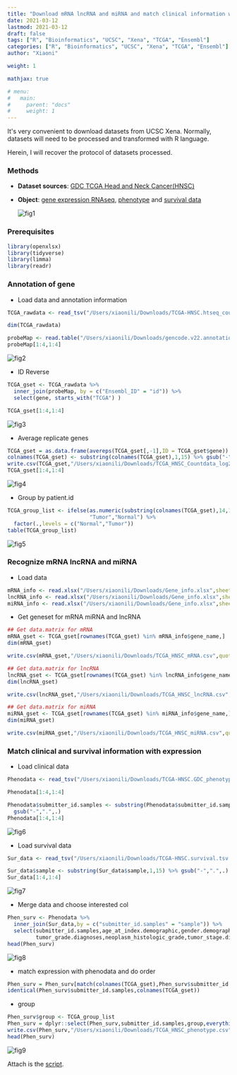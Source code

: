 ```yaml
---
title: "Download mRNA lncRNA and miRNA and match clinical information with R from UCSC Xena"
date: 2021-03-12
lastmod: 2021-03-12
draft: false
tags: ["R", "Bioinformatics", "UCSC", "Xena", "TCGA", "Ensembl"]
categories: ["R", "Bioinformatics", "UCSC", "Xena", "TCGA", "Ensembl"]
author: "Xiaoni"

weight: 1

mathjax: true

# menu:
#   main:
#     parent: "docs"
#     weight: 1
---
```


It's very convenient to download datasets from UCSC Xena. Normally, datasets will need to be processed and transformed with R language. 

Herein, I will recover the protocol of datasets processed.

<!--more-->

### Methods

- **Dataset sources**: [GDC TCGA Head and Neck Cancer(HNSC)](https://xenabrowser.net/datapages/?cohort=GDC%20TCGA%20Head%20and%20Neck%20Cancer%20(HNSC)&removeHub=https%3A%2F%2Fxena.treehouse.gi.ucsc.edu%3A443)

- **Object**: [gene expression RNAseq](https://gdc-hub.s3.us-east-1.amazonaws.com/latest/TCGA-HNSC.htseq_counts.tsv.gz), [phenotype](https://gdc-hub.s3.us-east-1.amazonaws.com/latest/TCGA-HNSC.GDC_phenotype.tsv.gz) and [survival data](https://gdc-hub.s3.us-east-1.amazonaws.com/latest/TCGA-HNSC.survival.tsv.gz)

  ![fig1](fig1.png)

### Prerequisites

```r
library(openxlsx)
library(tidyverse)
library(limma)
library(readr)
```

### Annotation of gene

- Load data and annotation information

```r
TCGA_rawdata <- read_tsv("/Users/xiaonili/Downloads/TCGA-HNSC.htseq_counts.tsv.gz")

dim(TCGA_rawdata)

probeMap <- read.table("/Users/xiaonili/Downloads/gencode.v22.annotation.gene.probeMap",sep = "\t" , header = T)
probeMap[1:4,1:4]
```

  ![fig2](fig2.png)

- ID Reverse
  
```r
TCGA_gset <- TCGA_rawdata %>%
  inner_join(probeMap, by = c("Ensembl_ID" = "id")) %>%
  select(gene, starts_with("TCGA") )

TCGA_gset[1:4,1:4]
```

  ![fig3](fig3.png)

- Average replicate genes

```r
TCGA_gset = as.data.frame(avereps(TCGA_gset[,-1],ID = TCGA_gset$gene))
colnames(TCGA_gset) <- substring(colnames(TCGA_gset),1,15) %>% gsub("-",".",.)
write.csv(TCGA_gset,"/Users/xiaonili/Downloads/TCGA_HNSC_Countdata_log2+1.csv")
TCGA_gset[1:4,1:4]
```

  ![fig4](fig4.png)

- Group by patient.id

```r
TCGA_group_list <- ifelse(as.numeric(substring(colnames(TCGA_gset),14,15)) < 10,
                          "Tumor","Normal") %>% 
  factor(.,levels = c("Normal","Tumor"))
table(TCGA_group_list)
```

  ![fig5](fig5.png)

### Recognize mRNA lncRNA and miRNA

- Load data

```r
mRNA_info <- read.xlsx("/Users/xiaonili/Downloads/Gene_info.xlsx",sheet = "mRNA_info")
lncRNA_info <- read.xlsx("/Users/xiaonili/Downloads/Gene_info.xlsx",sheet = "lncRNA_info")
miRNA_info <- read.xlsx("/Users/xiaonili/Downloads/Gene_info.xlsx",sheet = "miRNA_info")
```

- Get geneset for mRNA miRNA and lncRNA 

```r
## Get data.matrix for mRNA
mRNA_gset <- TCGA_gset[rownames(TCGA_gset) %in% mRNA_info$gene_name,]
dim(mRNA_gset)

write.csv(mRNA_gset,"/Users/xiaonili/Downloads/TCGA_HNSC_mRNA.csv",quote = F,row.names = T)

## Get data.matrix for lncRNA
lncRNA_gset <- TCGA_gset[rownames(TCGA_gset) %in% lncRNA_info$gene_name,]
dim(lncRNA_gset)

write.csv(lncRNA_gset,"/Users/xiaonili/Downloads/TCGA_HNSC_lncRNA.csv",quote = F,row.names = T)

## Get data.matrix for miRNA
miRNA_gset <- TCGA_gset[rownames(TCGA_gset) %in% miRNA_info$gene_name,]
dim(miRNA_gset)

write.csv(miRNA_gset,"/Users/xiaonili/Downloads/TCGA_HNSC_miRNA.csv",quote = F,row.names = T)
```

### Match clinical and survival information with expression

- Load clinical data

```r
Phenodata <- read_tsv("/Users/xiaonili/Downloads/TCGA-HNSC.GDC_phenotype.tsv.gz")

Phenodata[1:4,1:4]

Phenodata$submitter_id.samples <- substring(Phenodata$submitter_id.samples,1,15) %>% 
  gsub("-",".",.)
Phenodata[1:4,1:4]
```

  ![fig6](fig6.png)

- Load survival data

```r
Sur_data <- read_tsv("/Users/xiaonili/Downloads/TCGA-HNSC.survival.tsv.gz")

Sur_data$sample <- substring(Sur_data$sample,1,15) %>% gsub("-",".",.)
Sur_data[1:4,1:4]
```

  ![fig7](fig7.png)

- Merge data and choose interested col

```r
Phen_surv <- Phenodata %>%
  inner_join(Sur_data,by = c("submitter_id.samples" = "sample")) %>%
  select(submitter_id.samples,age_at_index.demographic,gender.demographic,
         tumor_grade.diagnoses,neoplasm_histologic_grade,tumor_stage.diagnoses,OS,OS.time)
head(Phen_surv)
```

  ![fig8](fig8.png)

- match expression with phenodata and do order

```r
Phen_surv = Phen_surv[match(colnames(TCGA_gset),Phen_surv$submitter_id.samples),]
identical(Phen_surv$submitter_id.samples,colnames(TCGA_gset))
```

- group

```r
Phen_surv$group <- TCGA_group_list
Phen_surv = dplyr::select(Phen_surv,submitter_id.samples,group,everything())
write.csv(Phen_surv,"/Users/xiaonili/Downloads/TCGA_HNSC_phenotype.csv")
head(Phen_surv)
```

  ![fig9](fig9.png)

Attach is the [script](UCSCdownload.R).
